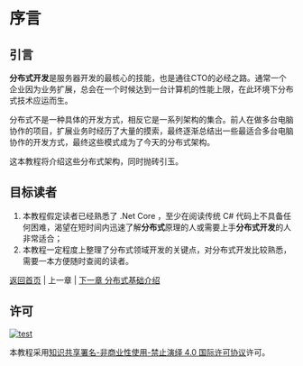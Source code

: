 # 序言

## 引言

**分布式开发**是服务器开发的最核心的技能，也是通往CTO的必经之路。通常一个企业因为业务扩展，总会在一个时候达到一台计算机的性能上限，在此环境下分布式技术应运而生。

分布式不是一种具体的开发方式，相反它是一系列架构的集合。前人在做多台电脑协作的项目，扩展业务时经历了大量的摸索，最终逐渐总结出一些最适合多台电脑协作的开发方式，最终这些模式成为了今天的分布式架构。

这本教程将介绍这些分布式架构，同时抛砖引玉。

## 目标读者

1. 本教程假定读者已经熟悉了 .Net Core ，至少在阅读传统 C# 代码上不具备任何困难，渴望在短时间内迅速了解**分布式**原理的人或需要上手**分布式开发**的人非常适合；
2. 本教程一定程度上整理了分布式领域开发的关键点，对分布式开发比较熟悉，需要一本方便随时查阅的读者。

[返回首页](../README.md) | 上一章 | [下一章 分布式基础介绍](./01_video_introduce.md)

## 许可

[![test](https://i.creativecommons.org/l/by-nc-nd/4.0/80x15.png)](http://creativecommons.org/licenses/by-nc-nd/4.0/)

本教程采用[知识共享署名-非商业性使用-禁止演绎 4.0 国际许可协议](http://creativecommons.org/licenses/by-nc-nd/4.0/)许可。
